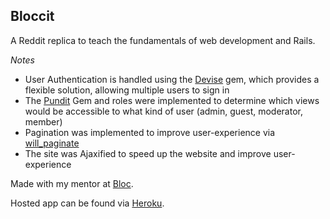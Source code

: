 ## Bloccit

A Reddit replica to teach the fundamentals of web development and Rails.

_Notes_

* User Authentication is handled using the [Devise](https://github.com/plataformatec/devise) gem, which provides a flexible solution, allowing multiple users to sign in
* The [Pundit](https://github.com/elabs/pundit) Gem and roles were implemented to determine which views would be accessible to what kind of user (admin, guest, moderator, member)
* Pagination was implemented to improve user-experience via [will_paginate](https://github.com/mislav/will_paginate)
* The site was Ajaxified to speed up the website and improve user-experience

Made with my mentor at [Bloc](http://bloc.io).

Hosted app can be found via [Heroku](https://liz11-bloccit.herokuapp.com/).
